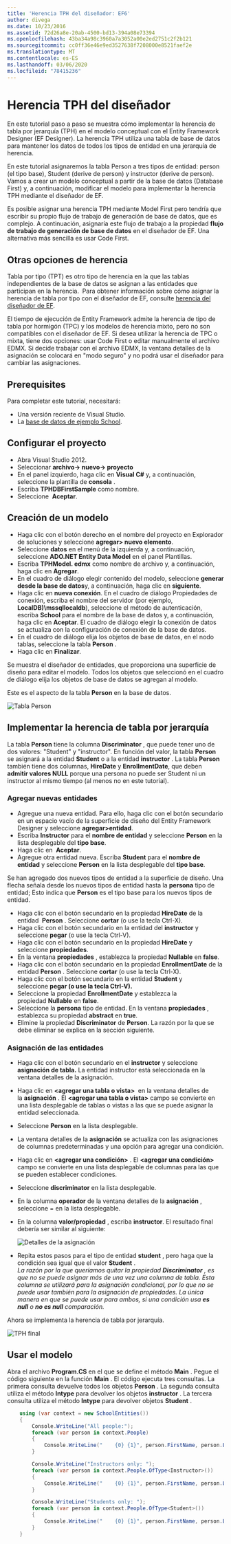 ```yaml
---
title: 'Herencia TPH del diseñador: EF6'
author: divega
ms.date: 10/23/2016
ms.assetid: 72d26a8e-20ab-4500-bd13-394a08e73394
ms.openlocfilehash: 43ba34a98c3960a7a3052a00e2ed2751c2f2b121
ms.sourcegitcommit: cc0ff36e46e9ed3527638f7208000e8521faef2e
ms.translationtype: MT
ms.contentlocale: es-ES
ms.lasthandoff: 03/06/2020
ms.locfileid: "78415236"
---
```

# <a name="designer-tph-inheritance"></a>Herencia TPH del diseñador
En este tutorial paso a paso se muestra cómo implementar la herencia de tabla por jerarquía (TPH) en el modelo conceptual con el Entity Framework Designer (EF Designer). La herencia TPH utiliza una tabla de base de datos para mantener los datos de todos los tipos de entidad en una jerarquía de herencia.

En este tutorial asignaremos la tabla Person a tres tipos de entidad: person (el tipo base), Student (derive de person) y instructor (derive de person). Vamos a crear un modelo conceptual a partir de la base de datos (Database First) y, a continuación, modificar el modelo para implementar la herencia TPH mediante el diseñador de EF.

Es posible asignar una herencia TPH mediante Model First pero tendría que escribir su propio flujo de trabajo de generación de base de datos, que es complejo. A continuación, asignaría este flujo de trabajo a la propiedad **flujo de trabajo de generación de base de datos** en el diseñador de EF. Una alternativa más sencilla es usar Code First.

## <a name="other-inheritance-options"></a>Otras opciones de herencia

Tabla por tipo (TPT) es otro tipo de herencia en la que las tablas independientes de la base de datos se asignan a las entidades que participan en la herencia.  Para obtener información sobre cómo asignar la herencia de tabla por tipo con el diseñador de EF, consulte [herencia del diseñador de EF](~/ef6/modeling/designer/inheritance/tpt.md).

El tiempo de ejecución de Entity Framework admite la herencia de tipo de tabla por hormigón (TPC) y los modelos de herencia mixto, pero no son compatibles con el diseñador de EF. Si desea utilizar la herencia de TPC o mixta, tiene dos opciones: usar Code First o editar manualmente el archivo EDMX. Si decide trabajar con el archivo EDMX, la ventana detalles de la asignación se colocará en "modo seguro" y no podrá usar el diseñador para cambiar las asignaciones.

## <a name="prerequisites"></a>Prerequisites

Para completar este tutorial, necesitará:

- Una versión reciente de Visual Studio.
- La [base de datos de ejemplo School](~/ef6/resources/school-database.md).

## <a name="set-up-the-project"></a>Configurar el proyecto

-   Abra Visual Studio 2012.
-   Seleccionar **archivo-&gt; nuevo-&gt; proyecto**
-   En el panel izquierdo, haga clic en **Visual C\#** y, a continuación, seleccione la plantilla de **consola** .
-   Escriba **TPHDBFirstSample** como nombre.
-   Seleccione  **Aceptar**.

## <a name="create-a-model"></a>Creación de un modelo

-   Haga clic con el botón derecho en el nombre del proyecto en Explorador de soluciones y seleccione **agregar&gt; nuevo elemento**.
-   Seleccione **datos** en el menú de la izquierda y, a continuación, seleccione **ADO.NET Entity Data Model** en el panel Plantillas.
-   Escriba **TPHModel. edmx** como nombre de archivo y, a continuación, haga clic en **Agregar**.
-   En el cuadro de diálogo elegir contenido del modelo, seleccione **generar desde la base de datos**y, a continuación, haga clic en **siguiente**.
-   Haga clic en **nueva conexión**.
    En el cuadro de diálogo Propiedades de conexión, escriba el nombre del servidor (por ejemplo, **LocalDB)\\mssqllocaldb**), seleccione el método de autenticación, escriba **School** para el nombre de la base de datos y, a continuación, haga clic en **Aceptar**.
    El cuadro de diálogo elegir la conexión de datos se actualiza con la configuración de conexión de la base de datos.
-   En el cuadro de diálogo elija los objetos de base de datos, en el nodo tablas, seleccione la tabla **Person** .
-   Haga clic en **Finalizar**.

Se muestra el diseñador de entidades, que proporciona una superficie de diseño para editar el modelo. Todos los objetos que seleccionó en el cuadro de diálogo elija los objetos de base de datos se agregan al modelo.

Este es el aspecto de la tabla **Person** en la base de datos.

![Tabla Person](~/ef6/media/persontable.png) 

## <a name="implement-table-per-hierarchy-inheritance"></a>Implementar la herencia de tabla por jerarquía

La tabla **Person** tiene la columna **Discriminator** , que puede tener uno de dos valores: "Student" y "instructor". En función del valor, la tabla **Person** se asignará a la entidad **Student** o a la entidad **instructor** . La tabla **Person** también tiene dos columnas, **HireDate** y **EnrollmentDate**, que deben **admitir valores NULL** porque una persona no puede ser Student ni un instructor al mismo tiempo (al menos no en este tutorial).

### <a name="add-new-entities"></a>Agregar nuevas entidades

-   Agregue una nueva entidad.
    Para ello, haga clic con el botón secundario en un espacio vacío de la superficie de diseño del Entity Framework Designer y seleccione **agregar&gt;entidad**.
-   Escriba **Instructor** para el **nombre de entidad** y seleccione **Person** en la lista desplegable del **tipo base**.
-   Haga clic en  **Aceptar**.
-   Agregue otra entidad nueva. Escriba **Student** para el **nombre de entidad** y seleccione **Person** en la lista desplegable del **tipo base**.

Se han agregado dos nuevos tipos de entidad a la superficie de diseño. Una flecha señala desde los nuevos tipos de entidad hasta la **persona** tipo de entidad; Esto indica que **Person** es el tipo base para los nuevos tipos de entidad.

-   Haga clic con el botón secundario en la propiedad **HireDate** de la entidad  **Person** . Seleccione **cortar** (o use la tecla Ctrl-X).
-   Haga clic con el botón secundario en la entidad del **instructor** y seleccione **pegar** (o use la tecla Ctrl-V).
-   Haga clic con el botón secundario en la propiedad **HireDate** y seleccione **propiedades**.
-   En la ventana **propiedades** , establezca la propiedad **Nullable** en **false**.
-   Haga clic con el botón secundario en la propiedad **EnrollmentDate** de la entidad **Person** . Seleccione **cortar** (o use la tecla Ctrl-X).
-   Haga clic con el botón secundario en la entidad **Student** y seleccione **pegar (o use la tecla Ctrl-V).**
-   Seleccione la propiedad **EnrollmentDate** y establezca la propiedad **Nullable** en **false**.
-   Seleccione la **persona** tipo de entidad. En la ventana **propiedades** , establezca su propiedad **abstract** en **true**.
-   Elimine la propiedad **Discriminator** de **Person**. La razón por la que se debe eliminar se explica en la sección siguiente.

### <a name="map-the-entities"></a>Asignación de las entidades

-   Haga clic con el botón secundario en el **instructor** y seleccione **asignación de tabla.**
    La entidad instructor está seleccionada en la ventana detalles de la asignación.
-   Haga clic en **&lt;agregar una tabla o vista&gt;**  en la ventana detalles de la **asignación** .
    El **&lt;agregar una tabla o vista&gt;** campo se convierte en una lista desplegable de tablas o vistas a las que se puede asignar la entidad seleccionada.
-   Seleccione **Person** en la lista desplegable.
-   La ventana detalles de la **asignación** se actualiza con las asignaciones de columnas predeterminadas y una opción para agregar una condición.
-   Haga clic en **&lt;agregar una condición&gt;** .
    El **&lt;agregar una condición&gt;** campo se convierte en una lista desplegable de columnas para las que se pueden establecer condiciones.
-   Seleccione **discriminator** en la lista desplegable.
-   En la columna **operador** de la ventana detalles de la **asignación** , seleccione = en la lista desplegable.
-   En la columna **valor/propiedad** , escriba **instructor**. El resultado final debería ser similar al siguiente:

    ![Detalles de la asignación](~/ef6/media/mappingdetails2.png)

-   Repita estos pasos para el tipo de entidad **student** , pero haga que la condición sea igual que el valor **Student** .  
    *La razón por la que queríamos quitar la propiedad **Discriminator** , es que no se puede asignar más de una vez una columna de tabla. Esta columna se utilizará para la asignación condicional, por lo que no se puede usar también para la asignación de propiedades. La única manera en que se puede usar para ambos, si una condición usa **es null** o **no es null** comparación.*

Ahora se implementa la herencia de tabla por jerarquía.

![TPH final](~/ef6/media/finaltph.png)

## <a name="use-the-model"></a>Usar el modelo

Abra el archivo **Program.CS** en el que se define el método **Main** . Pegue el código siguiente en la función **Main** . El código ejecuta tres consultas. La primera consulta devuelve todos los objetos **Person** . La segunda consulta utiliza el método **Intype** para devolver los objetos **instructor** . La tercera consulta utiliza el método **Intype** para devolver objetos **Student** .

``` csharp
    using (var context = new SchoolEntities())
    {
        Console.WriteLine("All people:");
        foreach (var person in context.People)
        {
            Console.WriteLine("    {0} {1}", person.FirstName, person.LastName);
        }

        Console.WriteLine("Instructors only: ");
        foreach (var person in context.People.OfType<Instructor>())
        {
            Console.WriteLine("    {0} {1}", person.FirstName, person.LastName);
        }

        Console.WriteLine("Students only: ");
        foreach (var person in context.People.OfType<Student>())
        {
            Console.WriteLine("    {0} {1}", person.FirstName, person.LastName);
        }
    }
```
